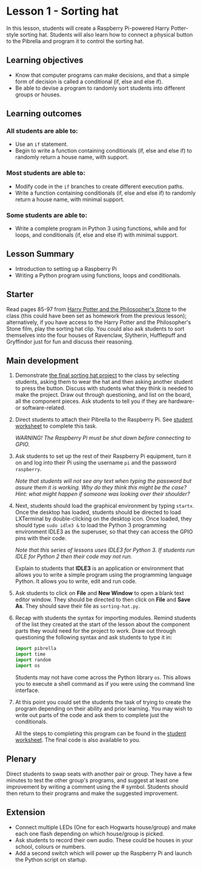 # Lesson 1 - Sorting hat

In this lesson, students will create a Raspberry Pi-powered Harry Potter-style sorting hat. Students will also learn how to connect a physical button to the Pibrella and program it to control the sorting hat.

## Learning objectives

- Know that computer programs can make decisions, and that a simple form of decision is called a conditional (if, else and else if).
- Be able to devise a program to randomly sort students into different groups or houses.

## Learning outcomes

### All students are able to:

- Use an `if` statement.
- Begin to write a function containing conditionals (if, else and else if) to randomly return a house name, with support.

### Most students are able to:

- Modify code in the `if` branches to create different execution paths.
- Write a function containing conditionals (if, else and else if) to randomly return a house name, with minimal support.

### Some students are able to:

- Write a complete program in Python 3 using functions, while and for loops, and conditionals (if, else and else if) with minimal support.

## Lesson Summary

- Introduction to setting up a Raspberry Pi
- Writing a Python program using functions, loops and conditionals.

## Starter

Read pages 85-97 from [Harry Potter and the Philosopher's Stone](http://www.amazon.co.uk/Harry-Potter-Philosophers-Stone-Rowling/dp/0747558191) to the class (this could have been set as homework from the previous lesson); alternatively, if you have access to the Harry Potter and the Philosopher's Stone film, play the sorting hat clip. You could also ask students to sort themselves into the four houses of Ravenclaw, Slytherin, Hufflepuff and Gryffindor just for fun and discuss their reasoning.

## Main development

1. Demonstrate [the final sorting hat project](https://www.youtube.com/watch?v=fUuqTUiCUsM) to the class by selecting students, asking them to wear the hat and then asking another student to press the button. Discuss with students what they think is needed to make the project. Draw out through questioning, and list on the board, all the component pieces. Ask students to tell you if they are hardware- or software-related.

1. Direct students to attach their Pibrella to the Raspberry Pi. See [student worksheet](worksheet.md) to complete this task.

    *WARNING! The Raspberry Pi must be shut down before connecting to GPIO.*

1. Ask students to set up the rest of their Raspberry Pi equipment, turn it on and log into their Pi using the username `pi` and the password `raspberry`.

    *Note that students will not see any text when typing the password but assure them it is working. Why do they think this might be the case? Hint: what might happen if someone was looking over their shoulder?*

1. Next, students should load the graphical environment by typing `startx`. Once the desktop has loaded, students should be directed to load LXTerminal by double-clicking on the desktop icon. Once loaded, they should type `sudo idle3 &` to load the Python 3 programming environment IDLE3 as the superuser, so that they can access the GPIO pins with their code.

   *Note that this series of lessons uses IDLE3 for Python 3. If students run IDLE for Python 2 then their code may not run.*

   Explain to students that **IDLE3** is an application or environment that allows you to write a simple program using the programming language Python. It allows you to write, edit and run code.

1. Ask students to click on **File** and **New Window** to open a blank text editor window. They should be directed to then click on **File** and **Save As**. They should save their file as `sorting-hat.py`.

1. Recap with students the syntax for importing modules. Remind students of the list they created at the start of the lesson about the component parts they would need for the project to work. Draw out through questioning the following syntax and ask students to type it in:

    ```python
    import pibrella
    import time
    import random
    import os
    ```

    Students may not have come across the Python library `os`. This allows you to execute a shell command as if you were using the command line interface.

1. At this point you could set the students the task of trying to create the program depending on their ability and prior learning. You may wish to write out parts of the code and ask them to complete just the conditionals.

    All the steps to completing this program can be found in the [student worksheet](worksheet.md). The final code is also available to you.

## Plenary

Direct students to swap seats with another pair or group. They have a few minutes to test the other group's programs, and suggest at least one improvement by writing a comment using the # symbol. Students should then return to their programs and make the suggested improvement.

## Extension

- Connect multiple LEDs (One for each Hogwarts house/group) and make each one flash depending on which house/group is picked.
- Ask students to record their own audio. These could be houses in your school, colours or numbers.
- Add a second switch which will power up the Raspberry Pi and launch the Python script on startup.
